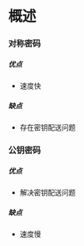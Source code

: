 # 概述

### 对称密码

##### 优点

- 速度快

##### 缺点

- 存在密钥配送问题

### 公钥密码

##### 优点

- 解决密钥配送问题

##### 缺点

- 速度慢